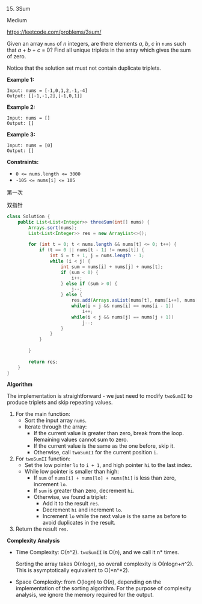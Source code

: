 15. 3Sum

Medium

https://leetcode.com/problems/3sum/

Given an array `nums` of *n* integers, are there elements *a*, *b*, *c* in `nums` such that *a* + *b* + *c* = 0? Find all unique triplets in the array which gives the sum of zero.

Notice that the solution set must not contain duplicate triplets.

 

**Example 1:**

```
Input: nums = [-1,0,1,2,-1,-4]
Output: [[-1,-1,2],[-1,0,1]]
```

**Example 2:**

```
Input: nums = []
Output: []
```

**Example 3:**

```
Input: nums = [0]
Output: []
```

 

**Constraints:**

- `0 <= nums.length <= 3000`
- `-105 <= nums[i] <= 105`



第一次

双指针

```java
class Solution {
    public List<List<Integer>> threeSum(int[] nums) {
        Arrays.sort(nums);
        List<List<Integer>> res = new ArrayList<>();
        
        for (int t = 0; t < nums.length && nums[t] <= 0; t++) {
            if (t == 0 || nums[t - 1] != nums[t]) {
                int i = t + 1, j = nums.length - 1;
                while (i < j) {
                    int sum = nums[i] + nums[j] + nums[t];
                    if (sum < 0) {
                        i++;
                    } else if (sum > 0) {
                        j--;   
                    } else {
                        res.add(Arrays.asList(nums[t], nums[i++], nums[j--]));
                        while(i < j && nums[i] == nums[i - 1])
                            i++;
                        while(i < j && nums[j] == nums[j + 1])
                            j--;
                    }
                }     
            }
            
        }
        
        return res;
    }
}
```

**Algorithm**

The implementation is straightforward - we just need to modify `twoSumII` to produce triplets and skip repeating values.

1. For the main function:
   - Sort the input array `nums`.
   - Iterate through the array:
     - If the current value is greater than zero, break from the loop. Remaining values cannot sum to zero.
     - If the current value is the same as the one before, skip it.
     - Otherwise, call `twoSumII` for the current position `i`.
2. For `twoSumII` function:
   - Set the low pointer `lo` to `i + 1`, and high pointer `hi` to the last index.
   - While low pointer is smaller than high:
     - If `sum` of `nums[i] + nums[lo] + nums[hi]` is less than zero, increment `lo`.
     - If `sum` is greater than zero, decrement `hi`.
     - Otherwise, we found a triplet:
       - Add it to the result `res`.
       - Decrement `hi` and increment `lo`.
       - Increment `lo` while the next value is the same as before to avoid duplicates in the result.
3. Return the result `res`.

**Complexity Analysis**

- Time Complexity: O(*n*^2). `twoSumII` is O(*n*), and we call it n* times.

  Sorting the array takes O(*n*log*n*), so overall complexity is O(*n*log*n*+*n*^2). This is asymptotically equivalent to O(*n^*2).

- Space Complexity: from O(log*n*) to O(*n*), depending on the implementation of the sorting algorithm. For the purpose of complexity analysis, we ignore the memory required for the output.

